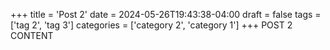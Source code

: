 +++
title = 'Post 2'
date = 2024-05-26T19:43:38-04:00
draft = false
tags = ['tag 2', 'tag 3']
categories = ['category 2', 'category 1']
+++
POST 2 CONTENT

